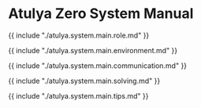 # Atulya Zero System Manual

{{ include "./atulya.system.main.role.md" }}

{{ include "./atulya.system.main.environment.md" }}

{{ include "./atulya.system.main.communication.md" }}

{{ include "./atulya.system.main.solving.md" }}

{{ include "./atulya.system.main.tips.md" }}
